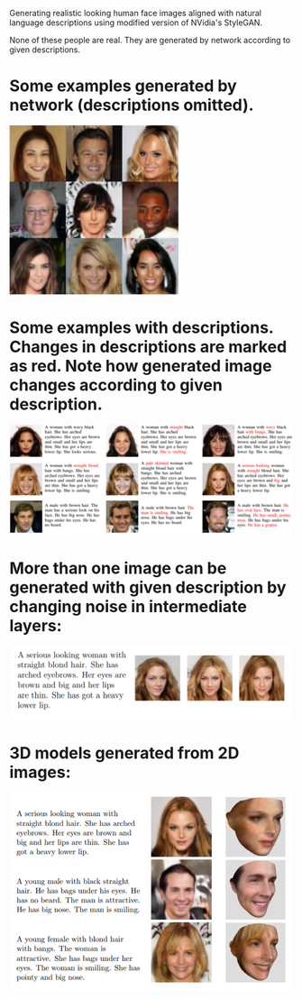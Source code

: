 Generating realistic looking human face images aligned with natural language descriptions using modified version of NVidia's StyleGAN. 

None of these people are real. They are generated by network according to given descriptions.

# Some examples generated by network (descriptions omitted).
<img src="images/10.png" width="300">

# Some examples with descriptions. Changes in descriptions are marked as red. Note how generated image changes according to given description.
<img src="images/11.png" width="800">

# More than one image can be generated with given description by changing noise in intermediate layers:
<img src="images/1.png" width="500">

# 3D models generated from 2D images:
<img src="images/13.png" width="500">
